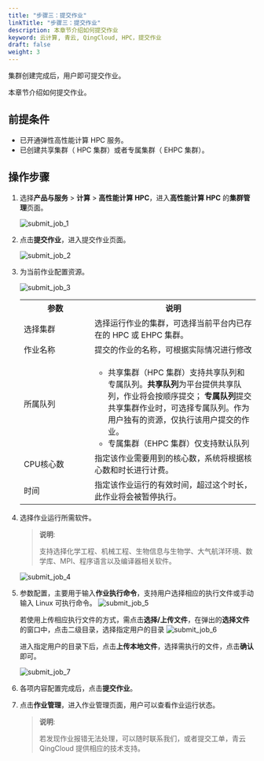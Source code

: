 ```yaml
---
title: "步骤三：提交作业"
linkTitle: "步骤三：提交作业"
description: 本章节介绍如何提交作业
keyword: 云计算, 青云, QingCloud, HPC，提交作业
draft: false
weight: 3
---
```


集群创建完成后，用户即可提交作业。

本章节介绍如何提交作业。

## 前提条件

- 已开通弹性高性能计算 HPC 服务。
- 已创建共享集群（ HPC 集群）或者专属集群（ EHPC 集群）。

## 操作步骤

1. 选择**产品与服务** > **计算** > **高性能计算 HPC**，进入**高性能计算 HPC** 的**集群管理**页面。

   ![submit_job_1](../../_images/submit_job_1.png)

2. 点击**提交作业**，进入提交作业页面。

   ![submit_job_2](../../_images/submit_job_2.png)

3. 为当前作业配置资源。

   ![submit_job_3](../../_images/submit_job_3.png)

   <table>
   <tr>
     <th style="width:30%">参数</th>
     <th style="width:70%">说明</th>
   </tr>
   <tr>
     <td>选择集群</td>
     <td>选择运行作业的集群，可选择当前平台内已存在的 HPC 或 EHPC 集群。</td>
   </tr>
   <tr>
     <td>作业名称</td>
     <td>提交的作业的名称，可根据实际情况进行修改</td>
   </tr>
   <tr>
     <td>所属队列</td>
     <td><ul><li>共享集群（HPC 集群）支持共享队列和专属队列。<b>共享队列</b>为平台提供共享队列，作业将会按顺序提交； <b>专属队列</b>提交共享集群作业时，可选择专属队列。作为用户独有的资源，仅执行该用户提交的作业。<li>专属集群（EHPC 集群）仅支持默认队列</li></ul> </td>
   </tr>
   <tr>
     <td>CPU核心数</td>
     <td>指定该作业需要用到的核心数，系统将根据核心数和时长进行计费。</td>
   </tr>
   <tr>
     <td>时间</td>
     <td>指定该作业运行的有效时间，超过这个时长，此作业将会被暂停执行。</td>
   </tr>
   </table>

4. 选择作业运行所需软件。

   > **说明**: 
   > 
   > 支持选择化学工程、机械工程、生物信息与生物学、大气航洋环境、数学库、MPI、程序语言以及编译器相关软件。
   
   ![submit_job_4](../../_images/submit_job_4.png)

5. 参数配置，主要用于输入**作业执行命令**，支持用户选择相应的执行文件或手动输入 Linux 可执行命令。
   ![submit_job_5](../../_images/submit_job_5.png)
   
   若使用上传相应执行文件的方式，需点击**选择/上传文件**，在弹出的**选择文件**的窗口中，点击二级目录，选择指定用户的目录
   ![submit_job_6](../../_images/submit_job_6.png)

   进入指定用户的目录下后，点击**上传本地文件**，选择需执行的文件，点击**确认**即可。

   ![submit_job_7](../../_images/submit_job_7.png)


6. 各项内容配置完成后，点击**提交作业**。

7. 点击**作业管理**，进入作业管理页面，用户可以查看作业运行状态。
   >**说明**:
   >
   > 若发现作业报错无法处理，可以随时联系我们，或者提交工单，青云QingCloud 提供相应的技术支持。

